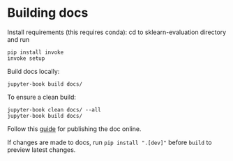 # Building docs

Install requirements (this requires conda):
cd to sklearn-evaluation directory and run
```
pip install invoke
invoke setup
```

Build docs locally:

```
jupyter-book build docs/
```

To ensure a clean build:

``` 
jupyter-book clean docs/ --all
jupyter-book build docs/
```

Follow this [guide](https://jupyterbook.org/en/stable/publish/gh-pages.html#use-a-custom-domain-with-github-pages) for publishing the doc online.

If changes are made to docs, run `pip install ".[dev]"` before `build` to preview latest changes.